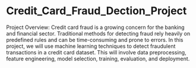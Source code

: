 # Credit_Card_Fraud_Dection_Project
Project Overview: Credit card fraud is a growing concern for the banking and financial sector. Traditional methods for detecting fraud rely heavily on predefined rules and can be time-consuming and prone to errors. In this project, we will use machine learning techniques to detect fraudulent transactions in a credit card dataset. This will involve data preprocessing, feature engineering, model selection, training, evaluation, and deployment.
